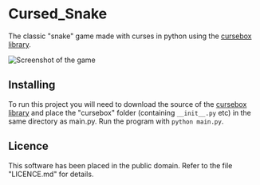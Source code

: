 # Cursed_Snake

The classic "snake" game made with curses in python using the
[cursebox library](https://github.com/Tenchi2xh/cursebox).

![Screenshot of the game](https://i.imgur.com/LzbIF64.png)

## Installing
To run this project you will need to download the source of the [cursebox library](https://github.com/Tenchi2xh/cursebox) and place the "cursebox" folder
(containing `__init__.py` etc) in the same directory as main.py. Run the program
with `python main.py`.

## Licence
This software has been placed in the public domain. Refer to the file "LICENCE.md" for details.
